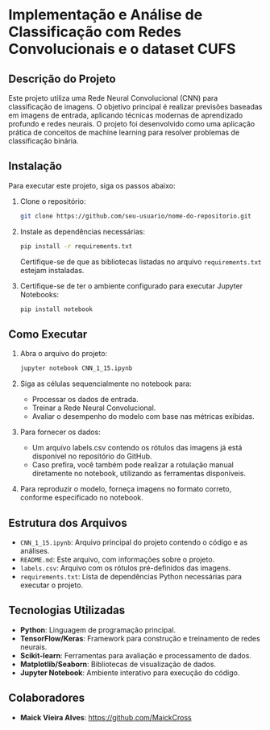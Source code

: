 # Implementação e Análise de Classificação com Redes Convolucionais e o dataset CUFS

## Descrição do Projeto
Este projeto utiliza uma Rede Neural Convolucional (CNN) para classificação de imagens. O objetivo principal é realizar previsões baseadas em imagens de entrada, aplicando técnicas modernas de aprendizado profundo e redes neurais. O projeto foi desenvolvido como uma aplicação prática de conceitos de machine learning para resolver problemas de classificação binária.

## Instalação
Para executar este projeto, siga os passos abaixo:

1. Clone o repositório:
   ```bash
   git clone https://github.com/seu-usuario/nome-do-repositorio.git
   ```
2. Instale as dependências necessárias:
   ```bash
   pip install -r requirements.txt
   ```
   Certifique-se de que as bibliotecas listadas no arquivo `requirements.txt` estejam instaladas.

3. Certifique-se de ter o ambiente configurado para executar Jupyter Notebooks:
   ```bash
   pip install notebook
   ```

## Como Executar
1. Abra o arquivo do projeto:
   ```bash
   jupyter notebook CNN_1_15.ipynb
   ```

2. Siga as células sequencialmente no notebook para:
   - Processar os dados de entrada.
   - Treinar a Rede Neural Convolucional.
   - Avaliar o desempenho do modelo com base nas métricas exibidas.
3. Para fornecer os dados:
   - Um arquivo labels.csv contendo os rótulos das imagens já está disponível no repositório do GitHub.
   - Caso prefira, você também pode realizar a rotulação manual diretamente no notebook, utilizando as ferramentas disponíveis.

4. Para reproduzir o modelo, forneça imagens no formato correto, conforme especificado no notebook.

## Estrutura dos Arquivos
- `CNN_1_15.ipynb`: Arquivo principal do projeto contendo o código e as análises.
- `README.md`: Este arquivo, com informações sobre o projeto.
- `labels.csv`: Arquivo com os rótulos pré-definidos das imagens.
- `requirements.txt`: Lista de dependências Python necessárias para executar o projeto.

## Tecnologias Utilizadas
- **Python**: Linguagem de programação principal.
- **TensorFlow/Keras**: Framework para construção e treinamento de redes neurais.
- **Scikit-learn**: Ferramentas para avaliação e processamento de dados.
- **Matplotlib/Seaborn**: Bibliotecas de visualização de dados.
- **Jupyter Notebook**: Ambiente interativo para execução do código.

## Colaboradores
- **Maick Vieira Alves**: https://github.com/MaickCross
